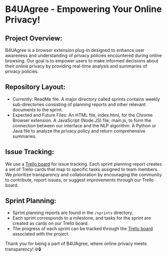 # B4UAgree - Empowering Your Online Privacy!

## Project Overview:
B4UAgree is a browser extension plug-in designed to enhance user awareness and understanding of privacy policies encountered during online browsing. Our goal is to empower users to make informed decisions about their online privacy by providing real-time analysis and summaries of privacy policies.

## Repository Layout:
- Currently: ReadMe file. A major directory called sprints contains weekly sub-directories consisting of planning reports and other relevant documents to the sprint. 
- Expected and Future Files: An HTML file, index.html, for the Chrome Browser extension. A JavaScript (Node.JS) file, main.js, to form the connection between our interface and the NLP algorithm. A Python or Java file to analyze the privacy policy and return comprehensive summaries. 

## Issue Tracking:
We use a [Trello board](https://trello.com/invite/b/yHP9CPjB/ATTI94bb9185c9e2341b7aa2fe8585214bb5811623F3/b4uagree) for issue tracking. Each sprint planning report creates a set of Trello cards that map to specific tasks assigned to team members. We prioritize transparency and collaboration by encouraging the community to contribute, report issues, or suggest improvements through our Trello board.

## Sprint Planning:
- Sprint planning reports are found in the `/sprints` directory.
- Each sprint corresponds to a milestone, and tasks for the sprint are created as cards on our Trello board.
- The progress of each sprint can be tracked through the [Trello board](https://trello.com/invite/b/yHP9CPjB/ATTI94bb9185c9e2341b7aa2fe8585214bb5811623F3/b4uagree) associated with the project.


Thank you for being a part of B4UAgree, where online privacy meets transparency! 🌐🔒
